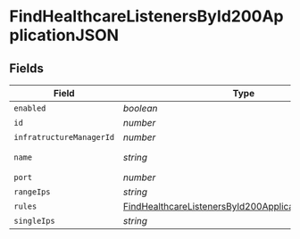 # FindHealthcareListenersById200ApplicationJSON


## Fields

| Field                                                                                                                                 | Type                                                                                                                                  | Required                                                                                                                              | Description                                                                                                                           | Example                                                                                                                               |
| ------------------------------------------------------------------------------------------------------------------------------------- | ------------------------------------------------------------------------------------------------------------------------------------- | ------------------------------------------------------------------------------------------------------------------------------------- | ------------------------------------------------------------------------------------------------------------------------------------- | ------------------------------------------------------------------------------------------------------------------------------------- |
| `enabled`                                                                                                                             | *boolean*                                                                                                                             | :heavy_minus_sign:                                                                                                                    | N/A                                                                                                                                   |                                                                                                                                       |
| `id`                                                                                                                                  | *number*                                                                                                                              | :heavy_minus_sign:                                                                                                                    | N/A                                                                                                                                   | 1                                                                                                                                     |
| `infratructureManagerId`                                                                                                              | *number*                                                                                                                              | :heavy_minus_sign:                                                                                                                    | N/A                                                                                                                                   | 1                                                                                                                                     |
| `name`                                                                                                                                | *string*                                                                                                                              | :heavy_minus_sign:                                                                                                                    | N/A                                                                                                                                   | Healthcare Listener                                                                                                                   |
| `port`                                                                                                                                | *number*                                                                                                                              | :heavy_minus_sign:                                                                                                                    | N/A                                                                                                                                   | 8080                                                                                                                                  |
| `rangeIps`                                                                                                                            | *string*                                                                                                                              | :heavy_minus_sign:                                                                                                                    | N/A                                                                                                                                   |                                                                                                                                       |
| `rules`                                                                                                                               | [FindHealthcareListenersById200ApplicationJSONRules](../../models/operations/findhealthcarelistenersbyid200applicationjsonrules.md)[] | :heavy_minus_sign:                                                                                                                    | N/A                                                                                                                                   |                                                                                                                                       |
| `singleIps`                                                                                                                           | *string*                                                                                                                              | :heavy_minus_sign:                                                                                                                    | N/A                                                                                                                                   |                                                                                                                                       |